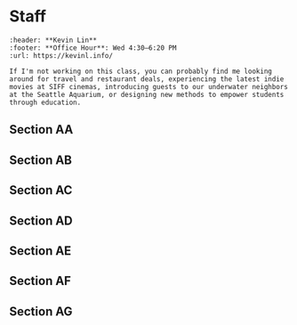 # Staff

```{card} ![Headshot of Kevin Lin](https://kevinl.info/assets/images/kevin-lin.webp)
:header: **Kevin Lin**
:footer: **Office Hour**: Wed 4:30–6:20 PM
:url: https://kevinl.info/

If I'm not working on this class, you can probably find me looking around for travel and restaurant deals, experiencing the latest indie movies at SIFF cinemas, introducing guests to our underwater neighbors at the Seattle Aquarium, or designing new methods to empower students through education.
```

## Section AA

## Section AB

## Section AC

## Section AD

## Section AE

## Section AF

## Section AG
